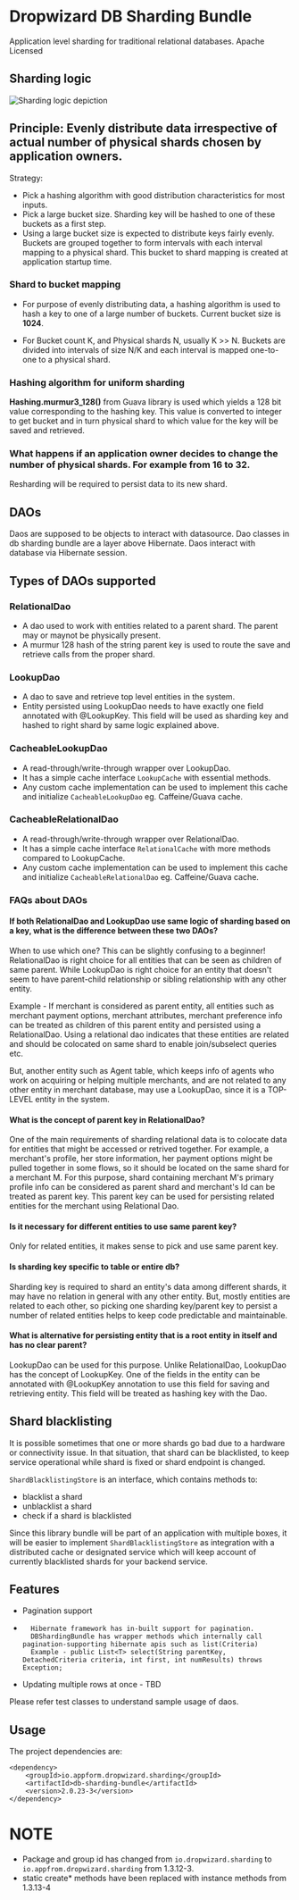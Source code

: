 # Dropwizard DB Sharding Bundle

Application level sharding for traditional relational databases.
Apache Licensed

## Sharding logic
![Sharding logic depiction](resources/ApplicationLevelSharding.png)
## Principle: Evenly distribute data irrespective of actual number of physical shards chosen by application owners.
Strategy:
 * Pick a hashing algorithm with good distribution characteristics for most inputs.
 * Pick a large bucket size. Sharding key will be hashed to one of these buckets as a first step.
 * Using a large bucket size is expected to distribute keys fairly evenly. Buckets are grouped together to form intervals with each interval mapping to a physical shard.
 This bucket to shard mapping is created at application startup time.

### Shard to bucket mapping
 * For purpose of evenly distributing data, a hashing algorithm is used to hash a key to one of a large number of buckets.
Current bucket size is **1024**.

* For Bucket count K, and Physical shards N, usually K >> N. Buckets are divided into intervals of size N/K and each interval is mapped one-to-one to a physical shard.

### Hashing algorithm for uniform sharding
**Hashing.murmur3_128()** from Guava library is used which yields a 128 bit value corresponding to the hashing key.
This value is converted to integer to get bucket and in turn physical shard to which value for the key will be saved and retrieved.

### What happens if an application owner decides to change the number of physical shards. For example from 16 to 32.
Resharding will be required to persist data to its new shard.

## DAOs
Daos are supposed to be objects to interact with datasource.
Dao classes in db sharding bundle are a layer above Hibernate. Daos interact with database via Hibernate session.

## Types of DAOs supported

### RelationalDao
 * A dao used to work with entities related to a parent shard. The parent may or maynot be physically present.
 * A murmur 128 hash of the string parent key is used to route the save and retrieve calls from the proper shard.

### LookupDao
 * A dao to save and retrieve top level entities in the system.
 * Entity persisted using LookupDao needs to have exactly one field annotated with @LookupKey. This field will
   be used as sharding key and hashed to right shard by same logic explained above.

### CacheableLookupDao
 * A read-through/write-through wrapper over LookupDao.
 * It has a simple cache interface ```LookupCache``` with essential methods.
 * Any custom cache implementation can be used to implement this cache and initialize ```CacheableLookupDao``` eg. Caffeine/Guava cache.

### CacheableRelationalDao
 * A read-through/write-through wrapper over RelationalDao.
 * It has a simple cache interface ```RelationalCache``` with more methods compared to LookupCache.
 * Any custom cache implementation can be used to implement this cache and initialize ```CacheableRelationalDao``` eg. Caffeine/Guava cache.

### FAQs about DAOs
#### If both RelationalDao and LookupDao use same logic of sharding based on a key, what is the difference between these two DAOs?
When to use which one?
This can be slightly confusing to a beginner!
RelationalDao is right choice for all entities that can be seen as children of same parent. While LookupDao
is right choice for an entity that doesn't seem to have parent-child relationship or sibling relationship with any other entity.

Example - If merchant is considered as parent entity, all entities such as merchant payment options,
merchant attributes, merchant preference info can be treated as children of this parent entity and persisted
using a RelationalDao. Using a relational dao indicates that these entities are related and should be colocated
on same shard to enable join/subselect queries etc.

But, another entity such as Agent table, which keeps info of agents who work on acquiring or helping multiple merchants, and are not related
to any other entity in merchant database, may use a LookupDao, since it is a TOP-LEVEL entity in the system.

#### What is the concept of parent key in RelationalDao?
One of the main requirements of sharding relational data is to colocate data for entities that might be
accessed or retrived together. For example, a merchant's profile, her store information, her payment options might be pulled together
in some flows, so it should be located on the same shard for a merchant M.
For this purpose, shard containing merchant M's primary profile info can be considered as parent shard and merchant's Id can be treated as parent key.
This parent key can be used for persisting related entities for the merchant using Relational Dao.

#### Is it necessary for different entities to use same parent key?
Only for related entities, it makes sense to pick and use same parent key.

#### Is sharding key specific to table or entire db?
Sharding key is required to shard an entity's data among different shards, it may have no relation in general
with any other entity. But, mostly entities are related to each other, so picking one sharding key/parent key
to persist a number of related entities helps to keep code predictable and maintainable.

#### What is alternative for persisting entity that is a root entity in itself and has no clear parent?
LookupDao can be used for this purpose. Unlike RelationalDao, LookupDao has the concept of LookupKey.
One of the fields in the entity can be annotated with @LookupKey annotation to use this field for saving and retrieving
entity. This field will be treated as hashing key with the Dao.

## Shard blacklisting
It is possible sometimes that one or more shards go bad due to a hardware or connectivity issue.
In that situation, that shard can be blacklisted, to keep service operational while shard is fixed
or shard endpoint is changed.

```ShardBlacklistingStore``` is an interface, which contains methods to:
 * blacklist a shard
 * unblacklist a shard
 * check if a shard is blacklisted

Since this library bundle will be part of an application with multiple boxes, it will be
easier to implement ```ShardBlacklistingStore``` as integration with a distributed cache or designated service which
will keep account of currently blacklisted shards for your backend service.

## Features
* Pagination support

*       Hibernate framework has in-built support for pagination.
        DBShardingBundle has wrapper methods which internally call pagination-supporting hibernate apis such as list(Criteria)
        Example - public List<T> select(String parentKey, DetachedCriteria criteria, int first, int numResults) throws Exception;

* Updating multiple rows at once - TBD


Please refer test classes to understand sample usage of daos.

## Usage
The project dependencies are:
```
<dependency>
    <groupId>io.appform.dropwizard.sharding</groupId>
    <artifactId>db-sharding-bundle</artifactId>
    <version>2.0.23-3</version>
</dependency>
```
# NOTE
- Package and group id has changed from `io.dropwizard.sharding` to `io.appfrom.dropwizard.sharding` from 1.3.12-3.
- static create* methods have been replaced with instance methods from 1.3.13-4
